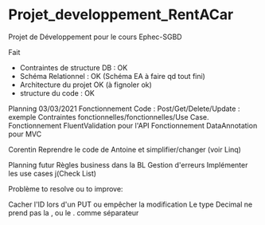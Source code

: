# Projet_developpement_RentACar
Projet de Développement pour le cours Ephec-SGBD

Fait
- Contraintes de structure DB  : OK
- Schéma Relationnel : OK (Schéma EA à faire qd tout fini)
- Architecture du projet OK (à fignoler ok)
- structure du code : OK

Planning
03/03/2021
Fonctionnement Code : Post/Get/Delete/Update : exemple
Contraintes fonctionnelles/fonctionnelles/Use Case.
Fonctionnement FluentValidation pour l'API
Fonctionnement DataAnnotation pour MVC

Corentin
Reprendre le code de Antoine et simplifier/changer (voir Linq)



Planning futur
Règles business dans la BL
Gestion d'erreurs
Implémenter les use cases j(Check List)



Problème to resolve ou to improve:

Cacher l'ID lors d'un PUT ou empêcher la modification
Le type Decimal ne prend pas la , ou le . comme séparateur
